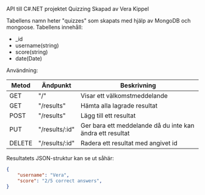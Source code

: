 API till C#.NET projektet Quizzing
Skapad av Vera Kippel

Tabellens namn heter "quizzes" som skapats med hjälp av MongoDB och mongoose.
Tabellens innehåll:
- _id
- username(string)
- score(string)
- date(Date)


Användning:

|Metod | Ändpunkt | Beskrivning |
-------|----------|-------------|
|GET | "/" | Visar ett välkomstmeddelande|
|GET | "/results" | Hämta alla lagrade resultat|
|POST| "/results" | Lägg till ett resultat |
|PUT| "/results/:id" | Ger bara ett meddelande då du inte kan ändra ett resultat |
|DELETE | "/results/:id" | Radera ett resultat med angivet id|

Resultatets JSON-struktur kan se ut såhär:
```json
{
    "username": "Vera",
    "score": "2/5 correct answers",
}